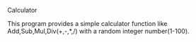 Calculator

This program provides a simple calculator function like Add,Sub,Mul,Div(+,-,*,/) with a random integer number(1-100).

